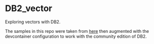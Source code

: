 # DB2_vector

Exploring vectors with DB2.

The samples in this repo were taken from [here](https://github.com/shaikhq/db2-samples/tree/master/ai-vectors) then augmented with the devcontainer configuration to work with the community edition of DB2.
